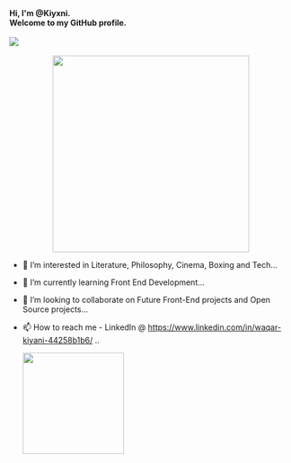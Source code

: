 <div id="header" align="left">
  <b> Hi, I'm @Kiyxni. 
    <br>
    Welcome to my GitHub profile. </b>
  <br>
  <br>
<img src="https://api.visitorbadge.io/api/visitors?path=https%3A%2F%2Fgithub.com%2Fkiyxni&label=You%20are%20visitor%20number&labelColor=%23d9e3f0&countColor=%23263759&style=flat"/>
  <br>
  <br>
   <div id="cat gif" align="center"><img src="https://media2.giphy.com/media/aNqEFrYVnsS52/giphy.gif?cid=ecf05e47h4vvac5o8gnfnmlyvlzl4zxau6s2he2ptzz6z0zb&rid=giphy.gif&ct=g" width="350"/></align>
  </div>
  
- 👀 I’m interested in Literature, Philosophy, Cinema, Boxing and Tech...
- 🌱 I’m currently learning Front End Development...
- 💞️ I’m looking to collaborate on Future Front-End projects and Open Source projects...
- 📫 How to reach me - LinkedIn @ https://www.linkedin.com/in/waqar-kiyani-44258b1b6/ ..

  <div id="graph"><img height="180em" src="https://github-readme-stats.vercel.app/api?username=kiyxni&show_icons=true&hide_border=true&&count_private=true&include_all_commits=true" /></align></div>
 

<!---
kiyxni/kiyxni is a ✨ special ✨ repository because its `README.md` (this file) appears on your GitHub profile.
You can click the Preview link to take a look at your changes.
--->

